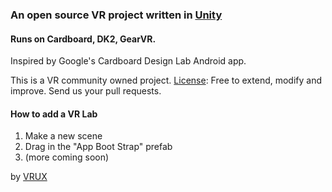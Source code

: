 
### An open source VR project written in [Unity](http://unity3d.com)

#### Runs on Cardboard, DK2, GearVR.

Inspired by Google's Cardboard Design Lab Android app.

This is a VR community owned project. [License](http://choosealicense.com/no-license/): Free to extend, modify and improve.  Send us your pull requests.

#### How to add a VR Lab

1. Make a new scene
2. Drag in the "App Boot Strap" prefab
3. (more coming soon)



by [VRUX](http://vrux.co)
